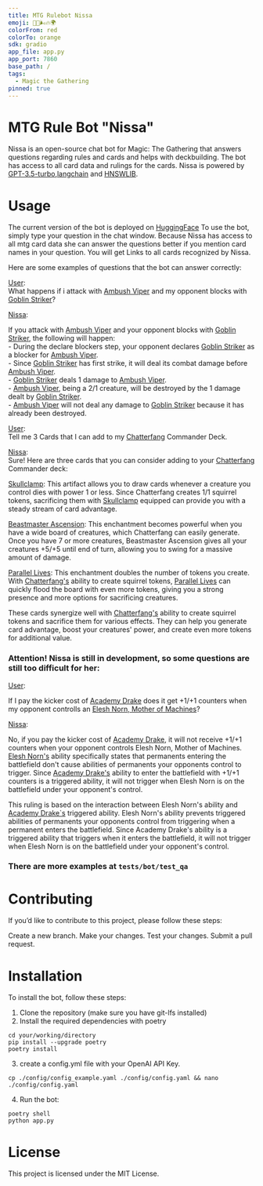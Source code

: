 ```yaml
---
title: MTG Rulebot Nissa
emoji: 🌵🌊🌬🔥🌍
colorFrom: red
colorTo: orange
sdk: gradio
app_file: app.py
app_port: 7860
base_path: /
tags:
  - Magic the Gathering
pinned: true
---
```



# MTG Rule Bot "Nissa"

Nissa is an open-source chat bot for Magic: The Gathering that answers questions regarding rules and cards and helps with deckbuilding. The bot has access to all card data and rulings for the cards. Nissa is powered by [GPT-3.5-turbo](https://platform.openai.com/docs/models/gpt-3-5),[langchain](https://python.langchain.com/docs/get_started/introduction) and [HNSWLIB](https://github.com/nmslib/hnswlib). 


# Usage
The current version of the bot is deployed on [HuggingFace](https://huggingface.co/spaces/floriankrempl/mtg_rules_bot)
To use the bot, simply type your question in the chat window. Because Nissa has access to all mtg card data she can answer the questions better if you mention card names in your question. You will get Links to all cards recognized by Nissa. 

Here are some examples of questions that the bot can answer correctly:


<u>User</u>:  
What happens if i attack with [Ambush Viper](https://cards.scryfall.io/large/front/0/e/0e386888-57f5-4eb6-88e8-5679bb8eb290.jpg?1608910517) and my opponent blocks with [Goblin Striker](https://cards.scryfall.io/large/front/f/7/f7654d8a-7013-4311-b29e-b55aaa1bf502.jpg?1562163499)?  

<u>Nissa</u>:  

If you attack with [Ambush Viper](https://cards.scryfall.io/large/front/0/e/0e386888-57f5-4eb6-88e8-5679bb8eb290.jpg?1608910517) and your opponent blocks with [Goblin Striker](https://cards.scryfall.io/large/front/f/7/f7654d8a-7013-4311-b29e-b55aaa1bf502.jpg?1562163499), the following will happen:  
    - During the declare blockers step, your opponent declares [Goblin Striker](https://cards.scryfall.io/large/front/f/7/f7654d8a-7013-4311-b29e-b55aaa1bf502.jpg?1562163499) as a blocker for [Ambush Viper](https://cards.scryfall.io/large/front/0/e/0e386888-57f5-4eb6-88e8-5679bb8eb290.jpg?1608910517).  
    - Since [Goblin Striker](https://cards.scryfall.io/large/front/f/7/f7654d8a-7013-4311-b29e-b55aaa1bf502.jpg?1562163499) has first strike, it will deal its combat damage before [Ambush Viper](https://cards.scryfall.io/large/front/0/e/0e386888-57f5-4eb6-88e8-5679bb8eb290.jpg?1608910517).  
    - [Goblin Striker](https://cards.scryfall.io/large/front/f/7/f7654d8a-7013-4311-b29e-b55aaa1bf502.jpg?1562163499) deals 1 damage to [Ambush Viper](https://cards.scryfall.io/large/front/0/e/0e386888-57f5-4eb6-88e8-5679bb8eb290.jpg?1608910517).  
    - [Ambush Viper](https://cards.scryfall.io/large/front/0/e/0e386888-57f5-4eb6-88e8-5679bb8eb290.jpg?1608910517), being a 2/1 creature, will be destroyed by the 1 damage dealt by [Goblin Striker](https://cards.scryfall.io/large/front/f/7/f7654d8a-7013-4311-b29e-b55aaa1bf502.jpg?1562163499).  
    - [Ambush Viper](https://cards.scryfall.io/large/front/0/e/0e386888-57f5-4eb6-88e8-5679bb8eb290.jpg?1608910517) will not deal any damage to [Goblin Striker](https://cards.scryfall.io/large/front/f/7/f7654d8a-7013-4311-b29e-b55aaa1bf502.jpg?1562163499) because it has already been destroyed.


<u>User</u>:  
Tell me 3 Cards that I can add to my [Chatterfang](https://cards.scryfall.io/large/front/1/7/1785cf85-1ac0-4246-9b89-1a8221a8e1b2.jpg?1626097239) Commander Deck.   

<u>Nissa</u>:  
Sure! Here are three cards that you can consider adding to your [Chatterfang](https://cards.scryfall.io/large/front/1/7/1785cf85-1ac0-4246-9b89-1a8221a8e1b2.jpg?1626097239) Commander deck:

[Skullclamp](https://cards.scryfall.io/large/front/a/3/a36fd6d8-66a2-49d1-b9f3-b400ebc03674.jpg?1682210228): This artifact allows you to draw cards whenever a creature you control dies with power 1 or less. Since Chatterfang creates 1/1 squirrel tokens, sacrificing them with [Skullclamp](https://cards.scryfall.io/large/front/a/3/a36fd6d8-66a2-49d1-b9f3-b400ebc03674.jpg?1682210228) equipped can provide you with a steady stream of card advantage.

[Beastmaster Ascension](https://cards.scryfall.io/large/front/f/4/f404d133-fc1a-4751-ac72-554e6553e486.jpg?1673484492): This enchantment becomes powerful when you have a wide board of creatures, which Chatterfang can easily generate. Once you have 7 or more creatures, Beastmaster Ascension gives all your creatures +5/+5 until end of turn, allowing you to swing for a massive amount of damage.

[Parallel Lives](https://cards.scryfall.io/large/front/0/1/01033dae-fec1-41f2-b7f2-cc6a43331790.jpg?1562825348): This enchantment doubles the number of tokens you create. With [Chatterfang's](https://cards.scryfall.io/large/front/1/7/1785cf85-1ac0-4246-9b89-1a8221a8e1b2.jpg?1626097239) ability to create squirrel tokens, [Parallel Lives](https://cards.scryfall.io/large/front/0/1/01033dae-fec1-41f2-b7f2-cc6a43331790.jpg?1562825348) can quickly flood the board with even more tokens, giving you a strong presence and more options for sacrificing creatures.

These cards synergize well with [Chatterfang's](https://cards.scryfall.io/large/front/1/7/1785cf85-1ac0-4246-9b89-1a8221a8e1b2.jpg?1626097239) ability to create squirrel tokens and sacrifice them for various effects. They can help you generate card advantage, boost your creatures' power, and create even more tokens for additional value.


### Attention! Nissa is still in development, so some questions are still too difficult for her: 

<u>User</u>:  

If I pay the kicker cost of [Academy Drake](https://cards.scryfall.io/large/front/f/8/f8bacb12-da46-4b00-804f-9ff6bff452bc.jpg?1562745962) does it get +1/+1 counters when my opponent controlls an [Elesh Norn, Mother of Machines](https://cards.scryfall.io/large/front/4/4/44dcab01-1d13-4dfc-ae2f-fbaa3dd35087.jpg?1675956896)?  

<u>Nissa</u>:  

No, if you pay the kicker cost of [Academy Drake](https://cards.scryfall.io/large/front/f/8/f8bacb12-da46-4b00-804f-9ff6bff452bc.jpg?1562745962), it will not receive +1/+1 counters when your opponent controls Elesh Norn, Mother of Machines. [Elesh Norn's](https://cards.scryfall.io/large/front/4/4/44dcab01-1d13-4dfc-ae2f-fbaa3dd35087.jpg?1675956896) ability specifically states that permanents entering the battlefield don't cause abilities of permanents your opponents control to trigger. Since [Academy Drake's](https://cards.scryfall.io/large/front/f/8/f8bacb12-da46-4b00-804f-9ff6bff452bc.jpg?1562745962) ability to enter the battlefield with +1/+1 counters is a triggered ability, it will not trigger when Elesh Norn is on the battlefield under your opponent's control.

This ruling is based on the interaction between Elesh Norn's ability and [Academy Drake`s](https://cards.scryfall.io/large/front/f/8/f8bacb12-da46-4b00-804f-9ff6bff452bc.jpg?1562745962) triggered ability. Elesh Norn's ability prevents triggered abilities of permanents your opponents control from triggering when a permanent enters the battlefield. Since Academy Drake's ability is a triggered ability that triggers when it enters the battlefield, it will not trigger when Elesh Norn is on the battlefield under your opponent's control.


### There are more examples at `tests/bot/test_qa`

# Contributing
If you’d like to contribute to this project, please follow these steps:

Create a new branch.
Make your changes.
Test your changes.
Submit a pull request.

# Installation
To install the bot, follow these steps:

1. Clone the repository (make sure you have git-lfs installed)
2. Install the required dependencies with poetry 
```shell 
cd your/working/directory
pip install --upgrade poetry 
poetry install 
```
3. create a config.yml file with your OpenAI API Key.
```shell
cp ./config/config_example.yaml ./config/config.yaml && nano ./config/config.yaml
```
4. Run the bot:
```shell 
poetry shell 
python app.py 
```

# License
This project is licensed under the MIT License.

